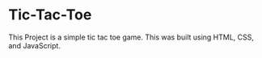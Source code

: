 # Tic-Tac-Toe

This Project is a simple tic tac toe game. This was built using HTML, CSS, and JavaScript.
